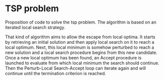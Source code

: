 # TSP problem

Proposition of code to solve the tsp problem. The algorithm is based on an iterated local search strategy.

That kind of algorithm aims to allow the escape from local optima. It starts by retrieving an initial solution and then apply local search on it to reach a local optimum. Next, this local minimum is somehow perturbed to reach a new solution and a local search procedure begins from this new candidate. Once a new local optimum has been found, an Accept procedure is launched to evaluate from which local minimum the search should continue. Then the Perturb-Local Search-Accept loop can iterate again and will continue until the termination criterion is reached.
